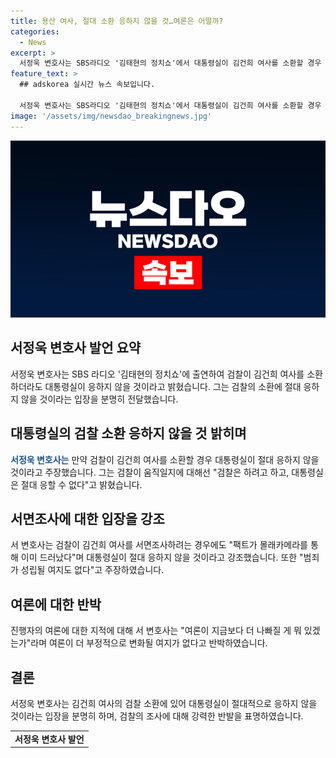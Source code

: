 ```yaml
---
title: 용산 여사, 절대 소환 응하지 않을 것…여론은 어떨까?
categories:
  - News
excerpt: >
  서정욱 변호사는 SBS라디오 '김태현의 정치쇼'에서 대통령실이 김건희 여사를 소환할 경우 절대 응하지 않을 것이라고 밝혔다. 검찰의 몰래카메라 녹음 등을 들어 "팩트가 어느 정도 드러난 것"이라며 응할 이유가 전혀 없다고 주장했다. 또한, 대통령실이 검찰의 소환에 불응하면 검찰도 어쩔 수 없을 것이라고 주장하며 "여론이 더 나빠질 것도 없다"고 답했다.
feature_text: >
  ## adskorea 실시간 뉴스 속보입니다.

  서정욱 변호사는 SBS라디오 '김태현의 정치쇼'에서 대통령실이 김건희 여사를 소환할 경우 절대 응하지 않을 것이라고 밝혔다. 검찰의 몰래카메라 녹음 등을 들어 "팩트가 어느 정도 드러난 것"이라며 응할 이유가 전혀 없다고 주장했다. 또한, 대통령실이 검찰의 소환에 불응하면 검찰도 어쩔 수 없을 것이라고 주장하며 "여론이 더 나빠질 것도 없다"고 답했다.
image: '/assets/img/newsdao_breakingnews.jpg'
---
```


![adskorea 속보](/assets/img/newsdao_breakingnews.jpg)

<h2 data-ke-size="size26">서정욱 변호사 발언 요약</h2>

<p data-ke-size="size16">서정욱 변호사는 SBS 라디오 '김태현의 정치쇼'에 출연하여 검찰이 김건희 여사를 소환하더라도 대통령실이 응하지 않을 것이라고 밝혔습니다. 그는 검찰의 소환에 절대 응하지 않을 것이라는 입장을 분명히 전달했습니다.</p>

<h2 data-ke-size="size26">대통령실의 검찰 소환 응하지 않을 것 밝히며</h2>

<p data-ke-size="size16"><b><span style="color: #1a5490;">서정욱 변호사는</span></b> 만약 검찰이 김건희 여사를 소환할 경우 대통령실이 절대 응하지 않을 것이라고 주장했습니다. 그는 검찰이 움직일지에 대해선 "검찰은 하려고 하고, 대통령실은 절대 응할 수 없다"고 밝혔습니다.</p>

<h2 data-ke-size="size26">서면조사에 대한 입장을 강조</h2>

<p data-ke-size="size16">서 변호사는 검찰이 김건희 여사를 서면조사하려는 경우에도 "팩트가 몰래카메라를 통해 이미 드러났다"며 대통령실이 절대 응하지 않을 것이라고 강조했습니다. 또한 "범죄가 성립될 여지도 없다"고 주장하였습니다.</p>

<h2 data-ke-size="size26">여론에 대한 반박</h2>

<p data-ke-size="size16">진행자의 여론에 대한 지적에 대해 서 변호사는 "여론이 지금보다 더 나빠질 게 뭐 있겠는가"라며 여론이 더 부정적으로 변화될 여지가 없다고 반박하였습니다.</p>

<h2 data-ke-size="size26">결론</h2>

<p data-ke-size="size16">서정욱 변호사는 김건희 여사의 검찰 소환에 있어 대통령실이 절대적으로 응하지 않을 것이라는 입장을 분명히 하며, 검찰의 조사에 대해 강력한 반발을 표명하였습니다.</p>

<table>
  <tbody>
    <tr>
      <td style="text-align: center; height: 17px;"><b>서정욱 변호사 발언</b></td>
    </tr>
  </tbody>
</table>

<p data-ke-size="size16">&nbsp;</p>

